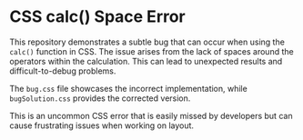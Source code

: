 # CSS calc() Space Error

This repository demonstrates a subtle bug that can occur when using the `calc()` function in CSS.  The issue arises from the lack of spaces around the operators within the calculation.  This can lead to unexpected results and difficult-to-debug problems.

The `bug.css` file showcases the incorrect implementation, while `bugSolution.css` provides the corrected version.

This is an uncommon CSS error that is easily missed by developers but can cause frustrating issues when working on layout.